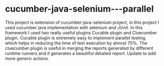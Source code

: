 # cucumber-java-selenium---parallel
This project is extension of cucumber-java-selenium project, in this project I used cucumber java implementation with selenium and JUnit. In this framework I used two really useful plugins Cucable plugin and Cluecumber plugin. Cucable plugin is extremely easy to implement parallel testing, which helps in reducing the time of test execution by almost 70%. The cluecumber plugin is useful in merging the reports generated by different runtime runners and it generates a beautiful detailed report.
Update to add more generic actions.
